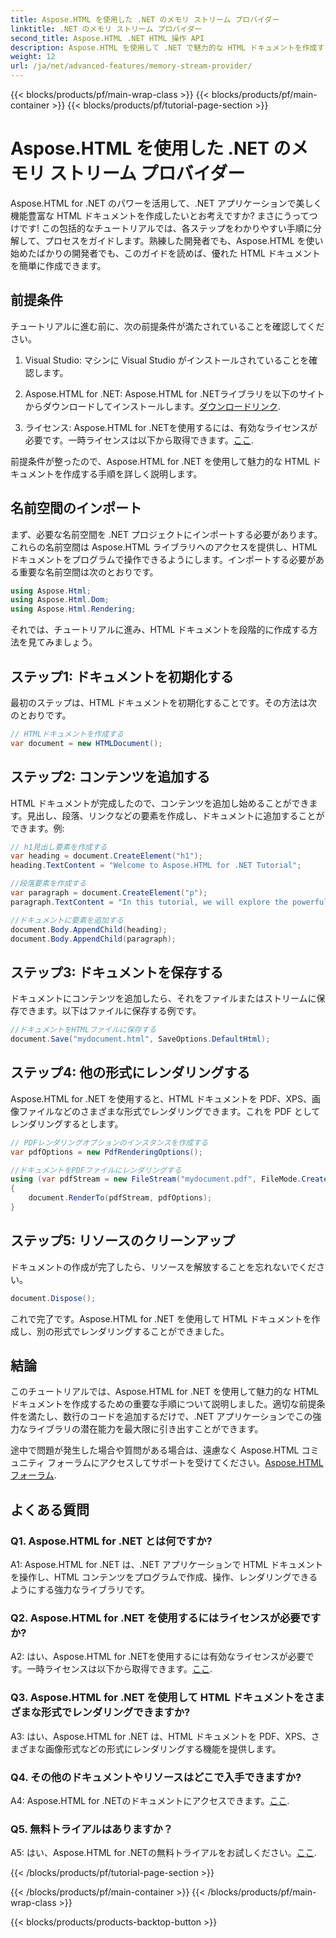 ```yaml
---
title: Aspose.HTML を使用した .NET のメモリ ストリーム プロバイダー
linktitle: .NET のメモリ ストリーム プロバイダー
second_title: Aspose.HTML .NET HTML 操作 API
description: Aspose.HTML を使用して .NET で魅力的な HTML ドキュメントを作成する方法を学びます。ステップバイステップのチュートリアルに従って、HTML 操作のパワーを解き放ちましょう。
weight: 12
url: /ja/net/advanced-features/memory-stream-provider/
---
```


{{< blocks/products/pf/main-wrap-class >}}
{{< blocks/products/pf/main-container >}}
{{< blocks/products/pf/tutorial-page-section >}}

# Aspose.HTML を使用した .NET のメモリ ストリーム プロバイダー


Aspose.HTML for .NET のパワーを活用して、.NET アプリケーションで美しく機能豊富な HTML ドキュメントを作成したいとお考えですか? まさにうってつけです! この包括的なチュートリアルでは、各ステップをわかりやすい手順に分解して、プロセスをガイドします。熟練した開発者でも、Aspose.HTML を使い始めたばかりの開発者でも、このガイドを読めば、優れた HTML ドキュメントを簡単に作成できます。

## 前提条件

チュートリアルに進む前に、次の前提条件が満たされていることを確認してください。

1. Visual Studio: マシンに Visual Studio がインストールされていることを確認します。

2.  Aspose.HTML for .NET: Aspose.HTML for .NETライブラリを以下のサイトからダウンロードしてインストールします。[ダウンロードリンク](https://releases.aspose.com/html/net/).

3. ライセンス: Aspose.HTML for .NETを使用するには、有効なライセンスが必要です。一時ライセンスは以下から取得できます。[ここ](https://purchase.aspose.com/temporary-license/).

前提条件が整ったので、Aspose.HTML for .NET を使用して魅力的な HTML ドキュメントを作成する手順を詳しく説明します。

## 名前空間のインポート

まず、必要な名前空間を .NET プロジェクトにインポートする必要があります。これらの名前空間は Aspose.HTML ライブラリへのアクセスを提供し、HTML ドキュメントをプログラムで操作できるようにします。インポートする必要がある重要な名前空間は次のとおりです。

```csharp
using Aspose.Html;
using Aspose.Html.Dom;
using Aspose.Html.Rendering;
```

それでは、チュートリアルに進み、HTML ドキュメントを段階的に作成する方法を見てみましょう。

## ステップ1: ドキュメントを初期化する

最初のステップは、HTML ドキュメントを初期化することです。その方法は次のとおりです。

```csharp
// HTMLドキュメントを作成する
var document = new HTMLDocument();
```

## ステップ2: コンテンツを追加する

HTML ドキュメントが完成したので、コンテンツを追加し始めることができます。見出し、段落、リンクなどの要素を作成し、ドキュメントに追加することができます。例:

```csharp
// h1見出し要素を作成する
var heading = document.CreateElement("h1");
heading.TextContent = "Welcome to Aspose.HTML for .NET Tutorial";

//段落要素を作成する
var paragraph = document.CreateElement("p");
paragraph.TextContent = "In this tutorial, we will explore the powerful features of Aspose.HTML for .NET.";

//ドキュメントに要素を追加する
document.Body.AppendChild(heading);
document.Body.AppendChild(paragraph);
```

## ステップ3: ドキュメントを保存する

ドキュメントにコンテンツを追加したら、それをファイルまたはストリームに保存できます。以下はファイルに保存する例です。

```csharp
//ドキュメントをHTMLファイルに保存する
document.Save("mydocument.html", SaveOptions.DefaultHtml);
```

## ステップ4: 他の形式にレンダリングする

Aspose.HTML for .NET を使用すると、HTML ドキュメントを PDF、XPS、画像ファイルなどのさまざまな形式でレンダリングできます。これを PDF としてレンダリングするとします。

```csharp
// PDFレンダリングオプションのインスタンスを作成する
var pdfOptions = new PdfRenderingOptions();

//ドキュメントをPDFファイルにレンダリングする
using (var pdfStream = new FileStream("mydocument.pdf", FileMode.Create))
{
    document.RenderTo(pdfStream, pdfOptions);
}
```

## ステップ5: リソースのクリーンアップ

ドキュメントの作成が完了したら、リソースを解放することを忘れないでください。

```csharp
document.Dispose();
```

これで完了です。Aspose.HTML for .NET を使用して HTML ドキュメントを作成し、別の形式でレンダリングすることができました。

## 結論

このチュートリアルでは、Aspose.HTML for .NET を使用して魅力的な HTML ドキュメントを作成するための重要な手順について説明しました。適切な前提条件を満たし、数行のコードを追加するだけで、.NET アプリケーションでこの強力なライブラリの潜在能力を最大限に引き出すことができます。

途中で問題が発生した場合や質問がある場合は、遠慮なく Aspose.HTML コミュニティ フォーラムにアクセスしてサポートを受けてください。[Aspose.HTML フォーラム](https://forum.aspose.com/).

## よくある質問

### Q1. Aspose.HTML for .NET とは何ですか?

A1: Aspose.HTML for .NET は、.NET アプリケーションで HTML ドキュメントを操作し、HTML コンテンツをプログラムで作成、操作、レンダリングできるようにする強力なライブラリです。

### Q2. Aspose.HTML for .NET を使用するにはライセンスが必要ですか?

 A2: はい、Aspose.HTML for .NETを使用するには有効なライセンスが必要です。一時ライセンスは以下から取得できます。[ここ](https://purchase.aspose.com/temporary-license/).

### Q3. Aspose.HTML for .NET を使用して HTML ドキュメントをさまざまな形式でレンダリングできますか?

A3: はい、Aspose.HTML for .NET は、HTML ドキュメントを PDF、XPS、さまざまな画像形式などの形式にレンダリングする機能を提供します。

### Q4. その他のドキュメントやリソースはどこで入手できますか?

 A4: Aspose.HTML for .NETのドキュメントにアクセスできます。[ここ](https://reference.aspose.com/html/net/).

### Q5. 無料トライアルはありますか？

 A5: はい、Aspose.HTML for .NETの無料トライアルをお試しください。[ここ](https://releases.aspose.com/).

{{< /blocks/products/pf/tutorial-page-section >}}

{{< /blocks/products/pf/main-container >}}
{{< /blocks/products/pf/main-wrap-class >}}

{{< blocks/products/products-backtop-button >}}
